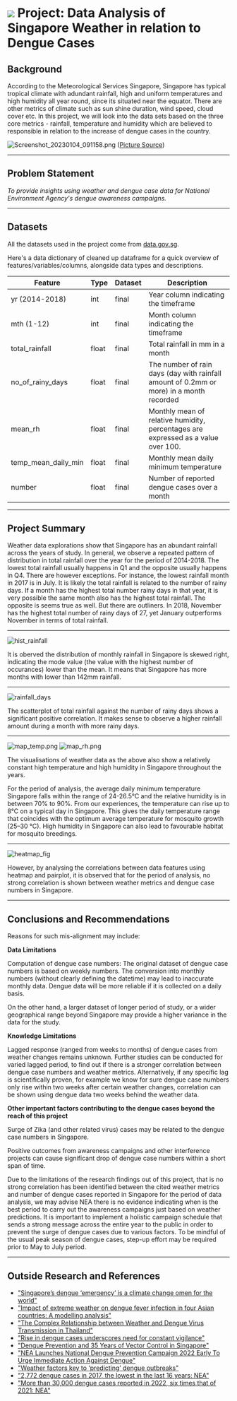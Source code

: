 # ![](https://ga-dash.s3.amazonaws.com/production/assets/logo-9f88ae6c9c3871690e33280fcf557f33.png) Project: Data Analysis of Singapore Weather in relation to Dengue Cases

## Background

According to the Meteorological Services Singapore, Singapore has typical tropical climate with adundant rainfall, high and uniform temperatures and high humidity all year round, since its situated near the equator. There are other metrics of climate such as sun shine duration, wind speed, cloud cover etc. In this project, we will look into the data sets based on the three core metrics - rainfall, temperature and humidity which are believed to responsible in relation to the increase of dengue cases in the country.

![Screenshot_20230104_091158.png](./img/Screenshot_20230104_091158.png)
([Picture Source](https://bewareofthebugs.com/diseases/dengue-fever/))

---

## Problem Statement

*To provide insights using weather and dengue case data for National Environment Agency's dengue awareness campaigns.* 

---

## Datasets

All the datasets used in the project come from [data.gov.sg](data.gov.sg).

Here's a data dictionary of cleaned up dataframe for a quick overview of features/variables/columns, alongside data types and descriptions. 


|Feature|Type|Dataset|Description|
|---|---|---|---|
|yr (2014-2018)|int|final|Year column indicating the timeframe| 
|mth (1-12)|int|final|Month column indicating the timeframe| 
|total_rainfall|float|final|Total rainfall in mm in a month| 
|no_of_rainy_days|float|final|The number of rain days (day with rainfall amount of 0.2mm or more) in a month recorded|
|mean_rh|float|final|Monthly mean of relative humidity, percentages are expressed as a value over 100.|
|temp_mean_daily_min|float|final|Monthly mean daily minimum temperature|
|number|float|final|Number of reported dengue cases over a month|

---

## Project Summary

Weather data explorations show that Singapore has an abundant rainfall across the years of study. In general, we observe a repeated pattern of distribution in total rainfall over the year for the period of 2014-2018. The lowest total rainfall usually happens in Q1 and the opposite usually happens in Q4. There are however exceptions. For instance, the lowest rainfall month in 2017 is in July. It is likely the total rainfall is related to the number of rainy days. If a month has the highest total number rainy days in that year, it is very possible the same month also has the highest total rainfall. The opposite is seems true as well. But there are outliners. In 2018, November has the highest total number of rainy days of 27, yet January outperforms November in terms of total rainfall.

----
![hist_rainfall](./code/hist_rainfall.png)

It is oberved the distribution of monthly rainfall in Singapore is skewed right, indicating the mode value (the value with the highest number of occurances) lower than the mean. It means that Singapore has more months with lower than 142mm rainfall.

----
![rainfall_days](./code/rainfall_days.png)

The scatterplot of total rainfall against the number of rainy days shows a significant positive correlation. It makes sense to observe a higher rainfall amount during a month with more rainy days.

----
![map_temp.png](./code/map_temp.png)
![map_rh.png](./code/map_rh.png)

The visualisations of weather data as the above also show a relatively constant high temperature and high humidity in Singapore throughout the years.

For the period of analysis, the average daily minimum temperature Singapore falls within the range of 24-26.5°C and the relative humidity is in between 70% to 90%.
From our experiences, the temperature can rise up to 8°C on a typical day in Singapore. This gives the daily temperature range that coincides with the optimum average temperature for mosquito growth (25–30 °C).
High humidity in Singapore can also lead to favourable habitat for mosquito breedings.

----
![heatmap_fig](./code/heatmap_fig.png)

However, by analysing the correlations between data features using heatmap and pairplot, it is observed that for the period of analysis, no strong correlation is shown between weather metrics and dengue case numbers in Singapore.



---

## Conclusions and Recommendations

Reasons for such mis-alignment may include:

**Data Limitations**

Computation of dengue case numbers: The original dataset of dengue case numbers is based on weekly numbers. The conversion into monthly numbers (without clearly defining the datetime) may lead to inaccurate monthly data. Dengue data will be more reliable if it is collected on a daily basis.

On the other hand, a larger dataset of longer period of study, or a wider geographical range beyond Singapore may provide a higher variance in the data for the study.

**Knowledge Limitations**

Lagged response (ranged from weeks to months) of dengue cases from weather changes remains unknown. Further studies can be conducted for varied lagged period, to find out if there is a stronger correlation between dengue case numbers and weather metrics. Alternatively, if any specific lag is scientifically proven, for example we know for sure dengue case numbers only rise within two weeks after certain weather changes, correlation can be shown using dengue data two weeks behind the weather data.

**Other important factors contributing to the dengue cases beyond the reach of this project**

Surge of Zika (and other related virus) cases may be related to the dengue case numbers in Singapore.

Positive outcomes from awareness campaigns and other interference projects can cause significant drop of dengue case numbers within a short span of time.

Due to the limitations of the research findings out of this project, that is no strong correlation has been identified between the cited weather metrics and number of dengue cases reported in Singapore for the period of data analysis, we may advise NEA there is no evidence indicating when is the best period to carry out the awareness campaigns just based on weather predictions. It is important to implement a holistic campaign schedule that sends a strong message across the entire year to the public in order to prevent the surge of dengue cases due to various factors. To be mindful of the usual peak season of dengue cases, step-up effort may be required prior to May to July period.

---

## Outside Research and References

- ["Singapore’s dengue ‘emergency’ is a climate change omen for the world"](https://edition.cnn.com/2022/06/06/asia/health-dengue-singapore-emergency-climate-heat-intl-hnk/index.html)
- ["Impact of extreme weather on dengue fever infection in four Asian countries: A modelling analysis"](https://www.sciencedirect.com/science/article/pii/S0160412022004457)
- ["The Complex Relationship between Weather and Dengue Virus Transmission in Thailand"](https://www.ncbi.nlm.nih.gov/pmc/articles/PMC3854883/)
- ["Rise in dengue cases underscores need for constant vigilance"](https://www.ncid.sg/Health-Professionals/Articles/Pages/Rise-in-dengue-cases-underscores-need-for-constant-vigilance.aspx)
- ["Dengue Prevention and 35 Years of Vector Control in Singapore"](https://www.ncbi.nlm.nih.gov/pmc/articles/PMC3373041/)
- ["NEA Launches National Dengue Prevention Campaign 2022 Early To Urge Immediate Action Against Dengue"](https://www.nea.gov.sg/media/news/news/index/nea-launches-national-dengue-prevention-campaign-2022-early-to-urge-immediate-action-against-dengue)
- ["Weather factors key to ‘predicting’ dengue outbreaks"](https://www.eco-business.com/news/weather-factors-key-to-predicting-dengue-outbreaks/)
- ["2,772 dengue cases in 2017, the lowest in the last 16 years: NEA"](https://www.straitstimes.com/singapore/2772-dengue-cases-in-2017-the-lowest-in-the-last-16-years-nea)
- ["More than 30,000 dengue cases reported in 2022, six times that of 2021: NEA"](https://www.straitstimes.com/singapore/health/more-than-30000-dengue-cases-reported-in-2022-6-times-that-of-2021-nea)
